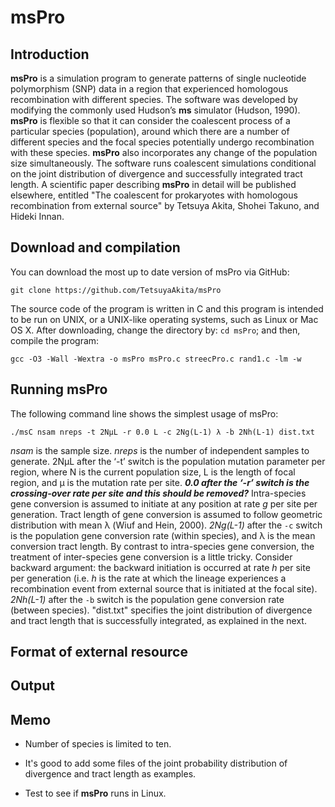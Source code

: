 <!--
ctrl + shift + M: show preview
-->
# msPro

## Introduction
**msPro** is a simulation program to generate patterns of single nucleotide polymorphism (SNP) data in a region that experienced homologous recombination with different species. The software was developed by modifying the commonly used Hudson’s **ms** simulator (Hudson, 1990). **msPro** is flexible so that it can consider the coalescent process of a particular species (population), around which there are a number of different species and the focal species potentially undergo recombination with these species. **msPro** also incorporates any change of the population size simultaneously. The software runs coalescent simulations conditional on the joint distribution of divergence and successfully integrated tract length. A scientific paper describing **msPro** in detail will be published elsewhere, entitled "The coalescent for prokaryotes with homologous recombination from external source" by Tetsuya Akita, Shohei Takuno, and Hideki Innan.

## Download and compilation
You can download the most up to date version of msPro via GitHub:
```
git clone https://github.com/TetsuyaAkita/msPro
```
The source code of the program is written in C and this program is intended to be run on UNIX, or a UNIX-like operating systems, such as Linux or Mac OS X. After downloading, change the directory by: `cd msPro`; and then, compile the program:
```
gcc -O3 -Wall -Wextra -o msPro msPro.c streecPro.c rand1.c -lm -w
```

## Running msPro
The following command line shows the simplest usage of msPro:
```
./msC nsam nreps -t 2NμL -r 0.0 L -c 2Ng(L-1) λ -b 2Nh(L-1) dist.txt
```
*nsam* is the sample size. *nreps* is the number of independent samples to generate. 2NμL after the ‘-t’ switch is the population mutation parameter per region, where N is the current population size, L is the length of focal region, and μ is the mutation rate per site. ***0.0 after the ‘-r’ switch is the crossing-over rate per site and this should be removed?*** Intra-species gene conversion is assumed to initiate at any position at rate *g* per site per generation. Tract length of gene conversion is assumed to follow geometric distribution with mean λ (Wiuf and Hein, 2000). *2Ng(L-1)* after the `-c` switch is the population gene conversion rate (within species), and λ is the mean conversion tract length. By contrast to intra-species gene conversion, the treatment of inter-species gene conversion is a little tricky. Consider backward argument: the backward initiation is occurred at rate *h* per site per generation (i.e. *h* is the rate at which the lineage experiences a recombination event from external source that is initiated at the focal site). *2Nh(L-1)* after the `-b` switch is the population gene conversion rate (between species). "dist.txt" specifies the joint distribution of divergence and tract length that is successfully integrated, as explained in the next.   

## Format of external resource



## Output

## Memo
- Number of species is limited to ten.

- It's good to add some files of the joint probability distribution of divergence and tract length as examples.

- Test to see if **msPro** runs in Linux.
